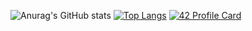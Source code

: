 ![Anurag's GitHub stats](https://github-readme-stats.vercel.app/api?username=williamollio&show_icons=true&theme=onedark)
[![Top Langs](https://github-readme-stats.vercel.app/api/top-langs/?username=williamollio)](https://github.com/anuraghazra/github-readme-stats)
[![42 Profile Card](https://1337-readme.vercel.app/api/profile?cursus=42cursus&dark=true&email=hide&leet_logo=hide&login=wollio)](https://profile.intra.42.fr/users/wollio)
